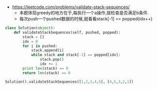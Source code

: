 
- https://leetcode.com/problems/validate-stack-sequences/
  - 本题体现greedy的地方在于,每执行一个a操作,就检查是否满足b条件.
  - 每次push一个pushed数据的时候,就看看stack[-1] == popped(idx++)

```py
class Solution(object):
    def validateStackSequences(self, pushed, popped):
        stack = []
        idx = 0
        for i in pushed:
            stack.append(i)
            while stack and stack[-1] == popped[idx]:
                stack.pop()
                idx += 1
        print len(stack) == 0
        return len(stack) == 0

Solution().validateStackSequences([1,2,3,4,5], [4,5,3,2,1])
```


